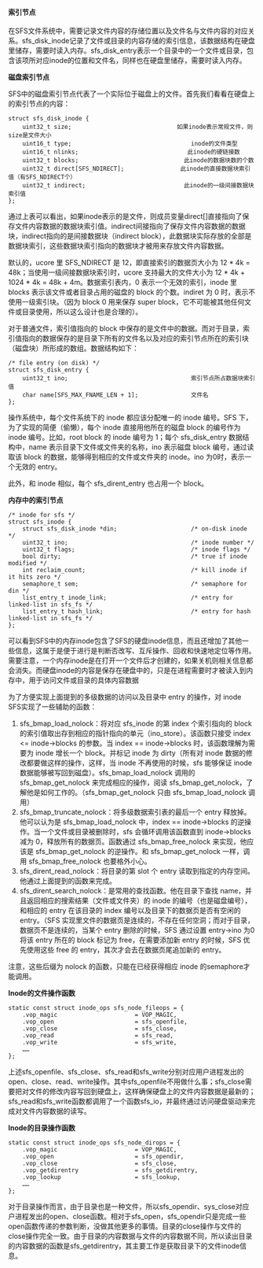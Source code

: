 #### 索引节点 

在SFS文件系统中，需要记录文件内容的存储位置以及文件名与文件内容的对应关系。sfs_disk_inode记录了文件或目录的内容存储的索引信息，该数据结构在硬盘里储存，需要时读入内存。sfs_disk_entry表示一个目录中的一个文件或目录，包含该项所对应inode的位置和文件名，同样也在硬盘里储存，需要时读入内存。

**磁盘索引节点**

SFS中的磁盘索引节点代表了一个实际位于磁盘上的文件。首先我们看看在硬盘上的索引节点的内容：

```
struct sfs_disk_inode {
    uint32_t size;                              如果inode表示常规文件，则size是文件大小
    uint16_t type;                                  inode的文件类型
    uint16_t nlinks;                               此inode的硬链接数
    uint32_t blocks;                              此inode的数据块数的个数
    uint32_t direct[SFS_NDIRECT];                此inode的直接数据块索引值（有SFS_NDIRECT个）
    uint32_t indirect;                            此inode的一级间接数据块索引值
};
```

通过上表可以看出，如果inode表示的是文件，则成员变量direct[]直接指向了保存文件内容数据的数据块索引值。indirect间接指向了保存文件内容数据的数据块，indirect指向的是间接数据块（indirect
block），此数据块实际存放的全部是数据块索引，这些数据块索引指向的数据块才被用来存放文件内容数据。

默认的，ucore 里 SFS\_NDIRECT 是 12，即直接索引的数据页大小为 12 \* 4k = 48k；当使用一级间接数据块索引时，ucore 支持最大的文件大小为 12 \* 4k + 1024 \* 4k = 48k + 4m。数据索引表内，0 表示一个无效的索引，inode 里 blocks 表示该文件或者目录占用的磁盘的 block 的个数。indiret 为 0 时，表示不使用一级索引块。（因为 block 0 用来保存 super block，它不可能被其他任何文件或目录使用，所以这么设计也是合理的）。

对于普通文件，索引值指向的 block
中保存的是文件中的数据。而对于目录，索引值指向的数据保存的是目录下所有的文件名以及对应的索引节点所在的索引块（磁盘块）所形成的数组。数据结构如下：

```
/* file entry (on disk) */
struct sfs_disk_entry {
    uint32_t ino;                                   索引节点所占数据块索引值
    char name[SFS_MAX_FNAME_LEN + 1];               文件名
};
```

操作系统中，每个文件系统下的 inode 都应该分配唯一的 inode 编号。SFS 下，为了实现的简便（偷懒），每个 inode 直接用他所在的磁盘 block 的编号作为 inode 编号。比如，root block 的 inode 编号为 1；每个 sfs\_disk\_entry 数据结构中，name 表示目录下文件或文件夹的名称，ino 表示磁盘 block 编号，通过读取该 block 的数据，能够得到相应的文件或文件夹的 inode。ino 为0时，表示一个无效的 entry。

此外，和 inode 相似，每个 sfs\_dirent\_entry 也占用一个 block。

**内存中的索引节点**

```
/* inode for sfs */
struct sfs_inode {
    struct sfs_disk_inode *din;                     /* on-disk inode */
    uint32_t ino;                                   /* inode number */
    uint32_t flags;                                 /* inode flags */
    bool dirty;                                     /* true if inode modified */
    int reclaim_count;                              /* kill inode if it hits zero */
    semaphore_t sem;                                /* semaphore for din */
    list_entry_t inode_link;                        /* entry for linked-list in sfs_fs */
    list_entry_t hash_link;                         /* entry for hash linked-list in sfs_fs */
};
```

可以看到SFS中的内存inode包含了SFS的硬盘inode信息，而且还增加了其他一些信息，这属于是便于进行是判断否改写、互斥操作、回收和快速地定位等作用。需要注意，一个内存inode是在打开一个文件后才创建的，如果关机则相关信息都会消失。而硬盘inode的内容是保存在硬盘中的，只是在进程需要时才被读入到内存中，用于访问文件或目录的具体内容数据

为了方便实现上面提到的多级数据的访问以及目录中 entry 的操作，对 inode
SFS实现了一些辅助的函数：

1. sfs\_bmap\_load\_nolock：将对应 sfs\_inode 的第 index 个索引指向的 block 的索引值取出存到相应的指针指向的单元（ino\_store）。该函数只接受 index <= inode-\>blocks 的参数。当 index == inode-\>blocks 时，该函数理解为需要为 inode 增长一个 block。并标记 inode 为 dirty（所有对 inode 数据的修改都要做这样的操作，这样，当 inode 不再使用的时候，sfs 能够保证 inode 数据能够被写回到磁盘）。sfs\_bmap\_load\_nolock 调用的 sfs\_bmap\_get\_nolock 来完成相应的操作，阅读 sfs\_bmap\_get\_nolock，了解他是如何工作的。（sfs\_bmap\_get\_nolock 只由 sfs\_bmap\_load\_nolock 调用）   
2. sfs\_bmap\_truncate\_nolock：将多级数据索引表的最后一个 entry 释放掉。他可以认为是 sfs\_bmap\_load\_nolock 中，index == inode-\>blocks 的逆操作。当一个文件或目录被删除时，sfs 会循环调用该函数直到 inode-\>blocks 减为 0，释放所有的数据页。函数通过 sfs\_bmap\_free\_nolock 来实现，他应该是 sfs\_bmap\_get\_nolock 的逆操作。和 sfs\_bmap\_get\_nolock 一样，调用 sfs\_bmap\_free\_nolock 也要格外小心。    
3. sfs\_dirent\_read\_nolock：将目录的第 slot 个 entry 读取到指定的内存空间。他通过上面提到的函数来完成。     
4. sfs\_dirent\_search\_nolock：是常用的查找函数。他在目录下查找 name，并且返回相应的搜索结果（文件或文件夹）的 inode 的编号（也是磁盘编号），和相应的 entry 在该目录的 index 编号以及目录下的数据页是否有空闲的 entry。（SFS 实现里文件的数据页是连续的，不存在任何空洞；而对于目录，数据页不是连续的，当某个 entry 删除的时候，SFS 通过设置 entry-\>ino 为0将该 entry 所在的 block 标记为 free，在需要添加新 entry 的时候，SFS 优先使用这些 free 的 entry，其次才会去在数据页尾追加新的 entry。    

注意，这些后缀为 nolock 的函数，只能在已经获得相应 inode 的semaphore才能调用。

**Inode的文件操作函数**

```
static const struct inode_ops sfs_node_fileops = {
    .vop_magic                      = VOP_MAGIC,
    .vop_open                       = sfs_openfile,
    .vop_close                      = sfs_close,
    .vop_read                       = sfs_read,
    .vop_write                      = sfs_write,
    ……
};
```

上述sfs\_openfile、sfs\_close、sfs\_read和sfs\_write分别对应用户进程发出的open、close、read、write操作。其中sfs\_openfile不用做什么事；sfs\_close需要把对文件的修改内容写回到硬盘上，这样确保硬盘上的文件内容数据是最新的；sfs\_read和sfs\_write函数都调用了一个函数sfs\_io，并最终通过访问硬盘驱动来完成对文件内容数据的读写。

**Inode的目录操作函数**

```
static const struct inode_ops sfs_node_dirops = {
    .vop_magic                      = VOP_MAGIC,
    .vop_open                       = sfs_opendir,
    .vop_close                      = sfs_close,
    .vop_getdirentry                = sfs_getdirentry,
    .vop_lookup                     = sfs_lookup,                           
    ……
};
```

对于目录操作而言，由于目录也是一种文件，所以sfs\_opendir、sys\_close对应户进程发出的open、close函数。相对于sfs\_open，sfs\_opendir只是完成一些open函数传递的参数判断，没做其他更多的事情。目录的close操作与文件的close操作完全一致。由于目录的内容数据与文件的内容数据不同，所以读出目录的内容数据的函数是sfs\_getdirentry，其主要工作是获取目录下的文件inode信息。
